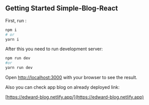 ## Getting Started Simple-Blog-React

First, run :

```bash
npm i
# or
yarn i
```

After this you need to run development server:

```bash
npm run dev
#or
yarn run dev
```

Open [http://localhost:3000](http://localhost:3000) with your browser to see the
result.

Also you can check app blog on already deployed link:

[https://edward-blog.netlify.app/](https://edward-blog.netlify.app)
